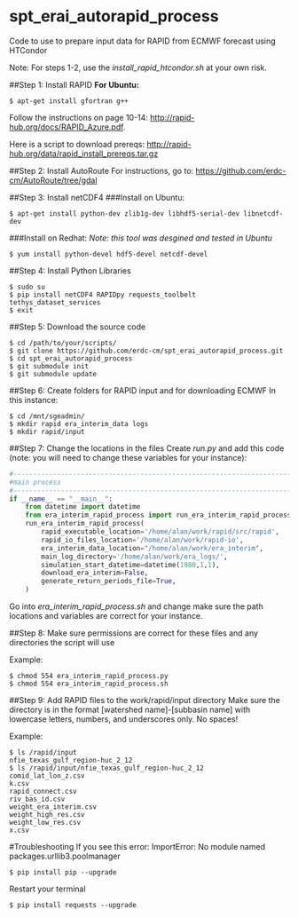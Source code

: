 # spt_erai_autorapid_process
Code to use to prepare input data for RAPID from ECMWF forecast using HTCondor

Note: For steps 1-2, use the *install_rapid_htcondor.sh* at your own risk.

##Step 1: Install RAPID
**For Ubuntu:**
```
$ apt-get install gfortran g++
```
Follow the instructions on page 10-14: http://rapid-hub.org/docs/RAPID_Azure.pdf.

Here is a script to download prereqs: http://rapid-hub.org/data/rapid_install_prereqs.tar.gz

##Step 2: Install AutoRoute
For instructions, go to: https://github.com/erdc-cm/AutoRoute/tree/gdal

##Step 3: Install netCDF4
###Install on Ubuntu:
```
$ apt-get install python-dev zlib1g-dev libhdf5-serial-dev libnetcdf-dev
```
###Install on Redhat:
*Note: this tool was desgined and tested in Ubuntu*
```
$ yum install python-devel hdf5-devel netcdf-devel
```
##Step 4: Install Python Libraries
```
$ sudo su
$ pip install netCDF4 RAPIDpy requests_toolbelt tethys_dataset_services 
$ exit
```

##Step 5: Download the source code
```
$ cd /path/to/your/scripts/
$ git clone https://github.com/erdc-cm/spt_erai_autorapid_process.git
$ cd spt_erai_autorapid_process
$ git submodule init
$ git submodule update
```
##Step 6: Create folders for RAPID input and for downloading ECMWF
In this instance:
```
$ cd /mnt/sgeadmin/
$ mkdir rapid era_interim_data logs
$ mkdir rapid/input
```
##Step 7: Change the locations in the files
Create  *run.py* and add this code (note: you will need to change these variables for your instance):
```python
#------------------------------------------------------------------------------
#main process
#------------------------------------------------------------------------------
if __name__ == "__main__":
    from datetime import datetime
    from era_interim_rapid_process import run_era_interim_rapid_process
    run_era_interim_rapid_process(
        rapid_executable_location='/home/alan/work/rapid/src/rapid',
        rapid_io_files_location='/home/alan/work/rapid-io',
        era_interim_data_location="/home/alan/work/era_interim",
        main_log_directory='/home/alan/work/era_logs/',
        simulation_start_datetime=datetime(1980,1,1),
        download_era_interim=False,
        generate_return_periods_file=True,
    )
```
Go into *era_interim_rapid_process.sh* and change make sure the path locations and variables are correct for your instance.

##Step 8: Make sure permissions are correct for these files and any directories the script will use

Example:
```
$ chmod 554 era_interim_rapid_process.py
$ chmod 554 era_interim_rapid_process.sh
```
##Step 9: Add RAPID files to the work/rapid/input directory
Make sure the directory is in the format [watershed name]-[subbasin name]
with lowercase letters, numbers, and underscores only. No spaces!


Example:
```
$ ls /rapid/input
nfie_texas_gulf_region-huc_2_12
$ ls /rapid/input/nfie_texas_gulf_region-huc_2_12
comid_lat_lon_z.csv
k.csv
rapid_connect.csv
riv_bas_id.csv
weight_era_interim.csv
weight_high_res.csv
weight_low_res.csv
x.csv
```

#Troubleshooting
If you see this error:
ImportError: No module named packages.urllib3.poolmanager
```
$ pip install pip --upgrade
```
Restart your terminal
```
$ pip install requests --upgrade
```

